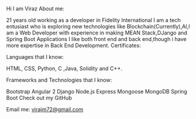 Hi I am Viraz 
About me:

21 years old working as a developer in Fidelity International I am a tech entusiast who is exploring new technologies like Blockchain(Currently),AI,I am a Web Developer with experience in making MEAN Stack,DJango and Spring Boot Applications
I like both front end and back end,though i have more expertise in Back End Development.
Certificates:

Languages that I know:

HTML, CSS, Python, C ,Java, Solidity and C++.

Frameworks and Technologies that I know:

Bootstrap  Angular 2 Django Node.js Express Mongoose MongoDB Spring Boot Check out my GitHub

Email me: virajm72@gmail.com